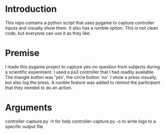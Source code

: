 # Introduction
This repo contains a python script that uses pygame to capture controller inputs and visually show them. It also has a rumble option. This is not clean code, but everyone can use it as they like.

# Premise

I made this pygame project to capture yes-no question from subjects during a scientific experiment. I used a ps3 controller that I had readily available. The triangle button was 'yes', the circle button 'no'. I show a press visually, but also log the press. A rumble feature was added to remind the participant that they needed to do an action.

# Arguments
controller-capture.py -h for help
controller-capture.py -o <outputfile> to write logs to a specific output file
